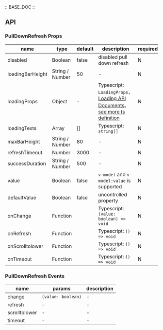 :: BASE_DOC ::

## API

### PullDownRefresh Props

name | type | default | description | required
-- | -- | -- | -- | --
disabled | Boolean | false | disabled pull down refresh | N
loadingBarHeight | String / Number | 50 | \- | N
loadingProps | Object | - | Typescript: `LoadingProps`，[Loading API Documents](./loading?tab=api)。[see more ts definition](https://github.com/Tencent/tdesign-mobile-vue/tree/develop/src/pull-down-refresh/type.ts) | N
loadingTexts | Array | [] | Typescript: `string[]` | N
maxBarHeight | String / Number | 80 | \- | N
refreshTimeout | Number | 3000 | \- | N
successDuration | String / Number | 500 | \- | N
value | Boolean | false | `v-model` and `v-model:value` is supported | N
defaultValue | Boolean | false | uncontrolled property | N
onChange | Function |  | Typescript: `(value: boolean) => void`<br/> | N
onRefresh | Function |  | Typescript: `() => void`<br/> | N
onScrolltolower | Function |  | Typescript: `() => void`<br/> | N
onTimeout | Function |  | Typescript: `() => void`<br/> | N

### PullDownRefresh Events

name | params | description
-- | -- | --
change | `(value: boolean)` | \-
refresh | \- | \-
scrolltolower | \- | \-
timeout | \- | \-
